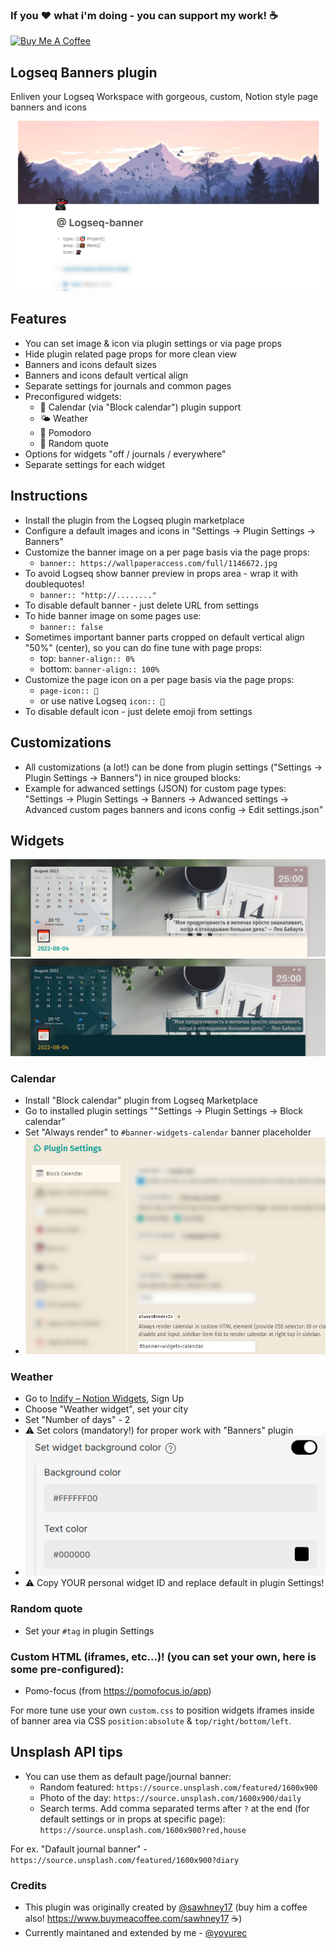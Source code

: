 ### If you ❤ what i'm doing - you can support my work! ☕
<a href="https://www.buymeacoffee.com/yoyurec" target="_blank"><img src="https://cdn.buymeacoffee.com/buttons/v2/default-yellow.png" alt="Buy Me A Coffee" style="height: 50px !important;width: 178px !important;" ></a>

## Logseq Banners plugin
Enliven your Logseq Workspace with gorgeous, custom, Notion style page banners and icons
![](screenshots/main.png)

## Features
* You can set image & icon via plugin settings or via page props
* Hide plugin related page props for more clean view
* Banners and icons default sizes
* Banners and icons default vertical align
* Separate settings for journals and common pages
* Preconfigured widgets:
    * 📅 Calendar (via "Block calendar") plugin support
    * 🌤 Weather
    * 🍅 Pomodoro
    * 💬 Random quote
* Options for widgets "off / journals / everywhere"
* Separate settings for each widget

## Instructions
* Install the plugin from the Logseq plugin marketplace
* Configure a default images and icons in "Settings -> Plugin Settings -> Banners"
* Customize the banner image on a per page basis via the page props:
    * `banner:: https://wallpaperaccess.com/full/1146672.jpg`
* To avoid Logseq show banner preview in props area - wrap it with doublequotes!
    * `banner:: "http://........"`
* To disable default banner - just delete URL from settings
* To hide banner image on some pages use:
    * `banner:: false`
*  Sometimes important banner parts cropped on default vertical align "50%" (center), so you can do fine tune with page props:
    * top: `banner-align:: 0%`
    * bottom: `banner-align:: 100%`
* Customize the page icon on a per page basis via the page props:
    * `page-icon:: 💸`
    * or use native Logseq `icon:: 💸`
* To disable default icon - just delete emoji from settings

## Customizations
* All customizations (a lot!) can be done from plugin settings ("Settings -> Plugin Settings -> Banners") in nice grouped blocks:
* Example for adwanced settings (JSON) for custom page types: "Settings -> Plugin Settings -> Banners -> Adwanced settings -> Advanced custom pages banners and icons config -> Edit settings.json"

## Widgets
![](screenshots/widgets-light-01.png)
![](screenshots/widgets-dark-01.png)

### Calendar
* Install "Block calendar" plugin from Logseq Marketplace
* Go to installed plugin settings ""Settings -> Plugin Settings -> Block calendar"
* Set "Always render" to `#banner-widgets-calendar` banner placeholder
* ![](screenshots/block-calendar-settings.png)

### Weather
* Go to [Indify – Notion Widgets](https://indify.co), Sign Up
* Choose "Weather widget", set your city
* Set "Number of days" - 2
* ⚠ Set colors (mandatory!) for proper work with "Banners" plugin
* ![](screenshots/weather-config.png)
* ⚠ Copy YOUR personal widget ID and replace default in plugin Settings!

### Random quote
* Set your `#tag` in plugin Settings

### Custom HTML (iframes, etc...)! (you can set your own, here is some pre-configured):
* Pomo-focus (from https://pomofocus.io/app)

For more tune use your own `custom.css` to position widgets iframes inside of banner area via CSS `position:absolute` & `top/right/bottom/left`.

## Unsplash API tips

* You can use them as default page/journal banner:
    * Random featured: `https://source.unsplash.com/featured/1600x900`
    * Photo of the day: `https://source.unsplash.com/1600x900/daily`
    * Search terms. Add comma separated terms after `?` at the end (for default settings or in props at specific page): `https://source.unsplash.com/1600x900?red,house`

For ex. "Dafault journal banner" - `https://source.unsplash.com/featured/1600x900?diary`

### Credits
- This plugin was originally created by [@sawhney17](https://github.com/sawhney17) (buy him a coffee also! https://www.buymeacoffee.com/sawhney17 ☕)
- Currently maintaned and extended by me - [@yoyurec](https://github.com/yoyurec)
